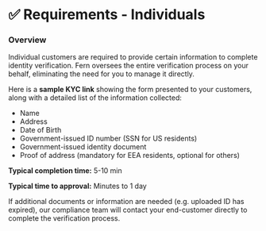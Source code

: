 # ✅ Requirements - Individuals

### Overview

Individual customers are required to provide certain information to complete identity verification. Fern oversees the entire verification process on your behalf, eliminating the need for you to manage it directly.

Here is a **sample KYC link** showing the form presented to your customers, along with a detailed list of the information collected:

* Name
* Address
* Date of Birth
* Government-issued ID number (SSN for US residents)
* Government-issued identity document
* Proof of address (mandatory for EEA residents, optional for others)

**Typical completion time:** 5-10 min&#x20;

**Typical time to approval:** Minutes to 1 day

If additional documents or information are needed (e.g. uploaded ID has expired), our compliance team will contact your end-customer directly to complete the verification process.
